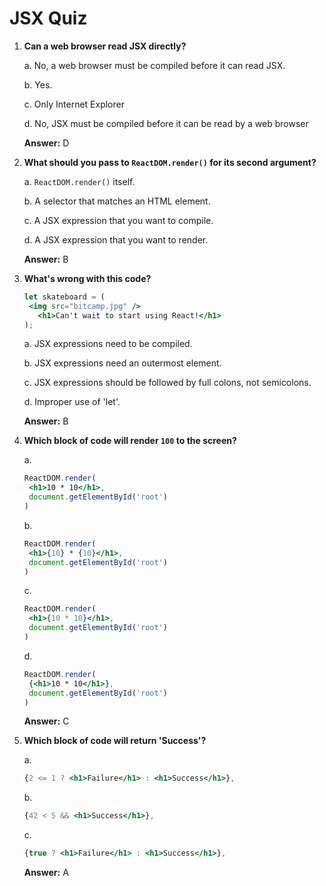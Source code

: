 # JSX Quiz

1. **Can a web browser read JSX directly?**

   a. No, a web browser must be compiled before it can read JSX.

   b. Yes.

   c. Only Internet Explorer

   d. No, JSX must be compiled before it can be read by a web browser

   **Answer:** D



2. **What should you pass to `ReactDOM.render()` for its second argument?**

   a. `ReactDOM.render()` itself.

   b. A selector that matches an HTML element.

   c. A JSX expression that you want to compile.

   d. A JSX expression that you want to render.

   **Answer:** B



3. **What's wrong with this code?**

   ```jsx
   let skateboard = (
   	<img src="bitcamp.jpg" />
      <h1>Can't wait to start using React!</h1>
   );
   ```

   a. JSX expressions need to be compiled.

   b. JSX expressions need an outermost element.

   c. JSX expressions should be followed by full colons, not semicolons. 

   d. Improper use of 'let'.

   **Answer:** B



4. **Which block of code will render `100` to the screen?**

   a.

   ```jsx
   ReactDOM.render(
   	<h1>10 * 10</h1>,
   	document.getElementById('root')
   )
   ```

   b. 

   ```jsx
   ReactDOM.render(
   	<h1>{10} * {10}</h1>,
   	document.getElementById('root')
   )
   ```

   c. 

   ```jsx
   ReactDOM.render(
   	<h1>{10 * 10}</h1>,
   	document.getElementById('root')
   )
   ```

   d.

   ```jsx
   ReactDOM.render(
   	{<h1>10 * 10</h1>},
   	document.getElementById('root')
   )
   ```

   **Answer:** C



5. **Which block of code will return 'Success'?**

   a. 

   ```jsx
   {2 <= 1 ? <h1>Failure</h1> : <h1>Success</h1>},
   ```
   
   b.

   ```jsx
   {42 < 5 && <h1>Success</h1>},
   ```
   
   c.

   ```jsx
   {true ? <h1>Failure</h1> : <h1>Success</h1>},
   ```

   **Answer:** A